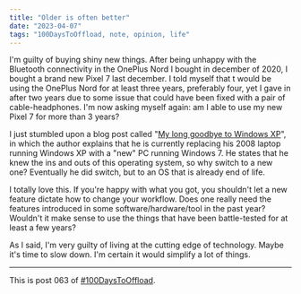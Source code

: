 ```yaml
---
title: "Older is often better"
date: "2023-04-07"
tags: "100DaysToOffload, note, opinion, life"
---
```


I'm guilty of buying shiny new things. After being unhappy with the Bluetooth connectivity in the OnePlus Nord I bought in december of 2020, I bought a brand new Pixel 7 last december. I told myself that t would be using the OnePlus Nord for at least three years, preferably four, yet I gave in after two years due to some issue that could have been fixed with a pair of cable-headphones. I'm now asking myself again: am I able to use my new Pixel 7 for more than 3 years?

I just stumbled upon a blog post called "[My long goodbye to Windows XP](https://woodfromeden.substack.com/p/my-long-goodbye-to-windows-xp)", in which the author explains that he is currently replacing his 2008 laptop running Windows XP with a "new" PC running Windows 7. He states that he knew the ins and outs of this operating system, so why switch to a new one? Eventually he did switch, but to an OS that is already end of life.

I totally love this. If you're happy with what you got, you shouldn't let a new feature dictate how to change your workflow. Does one really need the features introduced in some software/hardware/tool in the past year? Wouldn't it make sense to use the things that have been battle-tested for at least a few years?

As I said, I'm very guilty of living at the cutting edge of technology. Maybe it's time to slow down. I'm certain it would simplify a lot of things.

---

This is post 063 of [#100DaysToOffload](https://100daystooffload.com/).
